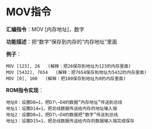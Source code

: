 # MOV指令

**汇编指令**：MOV [内存地址]，数字

**功能描述**：把“数字”保存到内存的“内存地址”里面

**例子**：

	MOV [123], 26   (解释：把26保存到地址为123的内存里面)
	MOV [5432], 7654   (解释：把7654保存到地址为5432的内存里面)
	MOV [0], 100   (解释：把100保存到地址为0的内存里面)

**ROM指令实现**：

    地址0：设置D8=1，把D7\~D4的数据“内存地址”传送到总线
    地址1：设置D14=1，把总线数据传送给内存的地址输入端
    地址2：设置D8=1，把D7\~D4的数据把“数字”传送到总线
    地址3：设置D15=1，把总线数据传送给内存的数据输入端完成保存
